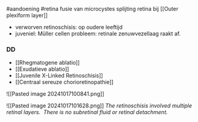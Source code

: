 #aandoening #retina 
fusie van microcystes
splijting retina bij [[Outer plexiform layer]]
- verworven retinoschisis: op oudere leeftijd
- juveniel: Müller cellen probleem: retinale zenuwvezellaag raakt af.
### DD
- [[Rhegmatogene ablatio]]
- [[Exudatieve ablatio]]
- [[Juvenile X-Linked Retinoschisis]]
- [[Centraal sereuze chorioretinopathie]]

![[Pasted image 20241017100841.png]]

![[Pasted image 20241017101628.png]]
*The retinoschisis involved multiple retinal layers.  There is no subretinal fluid or retinal detachment.*

